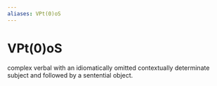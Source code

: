 ```yaml
---
aliases: VPt(0)oS
---
```

# VPt(0)oS

complex verbal with an idiomatically omitted contextually determinate subject and followed by a sentential object.